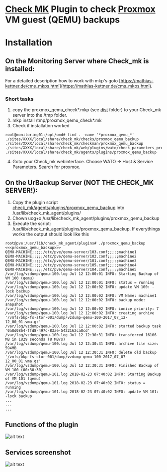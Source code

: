 # [Check MK](https://mathias-kettner.de/check_mk.html) Plugin to check [Proxmox](https://www.proxmox.com) VM guest (QEMU) backups

# Installation

## On the Monitoring Server where Check_mk is installed:
For a detailed description how to work with mkp's goto [https://mathias-kettner.de/cms_mkps.html](https://mathias-kettner.de/cms_mkps.html).

### Short tasks
1. copy the proxmox_qemu_check*.mkp (see [dist](dist) folder) to your Check_mk server into the /tmp folder.
2. mkp install /tmp/proxmox_qemu_check*.mk
3. Check if installation worked
```
root@monitoring01:/opt/omd# find . -name '*proxmox_qemu_*'
./sites/XXXX/local/share/check_mk/checks/proxmox_qemu_backup
./sites/XXXX/local/share/check_mk/checkman/proxmox_qemu_backup
./sites/XXXX/local/share/check_mk/web/plugins/wato/check_parameters_proxmox_qemu_backup.py
./sites/XXXX/local/share/check_mk/agents/plugins/proxmox_qemu_backup
```
4. Goto your Check_mk webinterface. Choose WATO -> Host & Service Parameters. Search for proxmox.

## On the UrBackup Server (NOT THE CHECK_MK SERVER!):
1. Copy the plugin script [check_mk/agents/plugins/proxmox_qemu_backup](check_mk/agents/plugins/proxmox_qemu_backup) into /usr/lib/check_mk_agent/plugins/
2. Chown uog+x /usr/lib/check_mk_agent/plugins/proxmox_qemu_backup
3. Execute the script: /usr/lib/check_mk_agent/plugins/proxmox_qemu_backup. If everythings works the output should look like this
```
root@pve:/usr/lib/check_mk_agent/plugins# ./proxmox_qemu_backup
<<<proxmox_qemu_backup>>>
QEMU-MACHINE;;;;;/etc/pve/qemu-server/103.conf;;;;;machine1
QEMU-MACHINE;;;;;/etc/pve/qemu-server/102.conf;;;;;machine2
QEMU-MACHINE;;;;;/etc/pve/qemu-server/101.conf;;;;;machine3
QEMU-MACHINE;;;;;/etc/pve/qemu-server/105.conf;;;;;machine4
QEMU-MACHINE;;;;;/etc/pve/qemu-server/104.conf;;;;;machine5
/var/log/vzdump/qemu-100.log Jul 12 12:00:01 INFO: Starting Backup of VM 100 (qemu)
/var/log/vzdump/qemu-100.log Jul 12 12:00:01 INFO: status = running
/var/log/vzdump/qemu-100.log Jul 12 12:00:02 INFO: update VM 100: -lock backup
/var/log/vzdump/qemu-100.log Jul 12 12:00:02 INFO: VM Name: machine1
/var/log/vzdump/qemu-100.log Jul 12 12:00:02 INFO: backup mode: snapshot
/var/log/vzdump/qemu-100.log Jul 12 12:00:02 INFO: ionice priority: 7
/var/log/vzdump/qemu-100.log Jul 12 12:00:02 INFO: creating archive '/vmfs/bkp-fs-stor-001/dump/vzdump-qemu-100-2017_07_12-12_00_01.vma.gz'
/var/log/vzdump/qemu-100.log Jul 12 12:00:02 INFO: started backup task '0a8d0864-ffd8-497c-83ae-5422162ca8cd'
/var/log/vzdump/qemu-100.log Jul 12 12:30:31 INFO: transferred 16106 MB in 1829 seconds (8 MB/s)
/var/log/vzdump/qemu-100.log Jul 12 12:30:31 INFO: archive file size: 594MB
/var/log/vzdump/qemu-100.log Jul 12 12:30:31 INFO: delete old backup '/vmfs/bkp-fs-stor-001/dump/vzdump-qemu-100-2017_07_07-12_00_01.vma.gz'
/var/log/vzdump/qemu-100.log Jul 12 12:30:31 INFO: Finished Backup of VM 100 (00:30:30)
/var/log/vzdump/qemu-101.log 2018-02-23 07:40:02 INFO: Starting Backup of VM 101 (qemu)
/var/log/vzdump/qemu-101.log 2018-02-23 07:40:02 INFO: status = running
/var/log/vzdump/qemu-101.log 2018-02-23 07:40:02 INFO: update VM 101: -lock backup
...
...
...
```

## Functions of the plugin
![alt text](https://github.com/edvler/check_mk_proxmox-qemu-backup/docs/proxmox_qemu_backup_man-page.png)

## Services screenshot
![alt text](https://github.com/edvler/check_mk_proxmox-qemu-backup/docs/example-services-screenshot.png)


